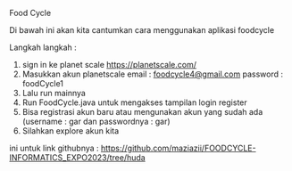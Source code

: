 Food Cycle

Di bawah ini akan kita cantumkan cara menggunakan aplikasi foodcycle


Langkah langkah :

1. sign in ke planet scale https://planetscale.com/
2. Masukkan akun planetscale
    email : foodcycle4@gmail.com
    password : foodCycle1
3. Lalu run mainnya
4. Run FoodCycle.java untuk mengakses tampilan login register
5. Bisa registrasi akun baru atau mengunakan akun yang sudah ada (username : gar dan passwordnya : gar)
6. Silahkan explore akun kita

ini untuk link githubnya : https://github.com/maziazii/FOODCYCLE-INFORMATICS_EXPO2023/tree/huda
